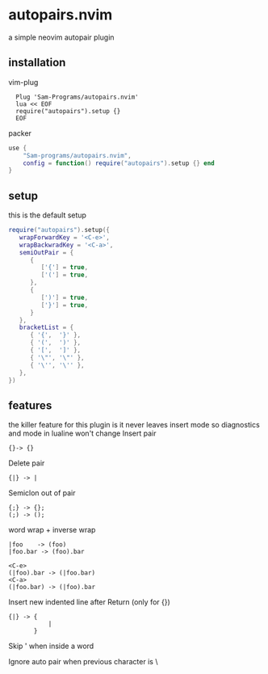 # autopairs.nvim
a simple neovim autopair plugin 
## installation
vim-plug
```vim
  Plug 'Sam-Programs/autopairs.nvim'
  lua << EOF
  require("autopairs").setup {}
  EOF
```
packer
```lua
use {
    "Sam-programs/autopairs.nvim",
    config = function() require("autopairs").setup {} end
}
```
## setup
this is the default setup
```lua
require("autopairs").setup({
   wrapForwardKey = '<C-e>',
   wrapBackwradKey = '<C-a>',
   semiOutPair = {
      {
         ['{'] = true,
         ['('] = true,
      },
      {
         [')'] = true,
         ['}'] = true,
      }
   },
   bracketList = {
      { '{',  '}' },
      { '(',  ')' },
      { '[',  ']' },
      { '\"', '\"' },
      { '\'', '\'' },
   },
})
```
## features
the killer feature for this plugin is it never leaves insert mode
so diagnostics and mode in lualine  won't change
Insert pair
```
{}-> {}
```
Delete pair
```
{|} -> |
```
Semiclon out of pair
```
{;} -> {};
(;) -> ();
```
word wrap + inverse wrap
```
|foo    -> (foo)
|foo.bar -> (foo).bar

<C-e>
(|foo).bar -> (|foo.bar)
<C-a>
(|foo.bar) -> (|foo).bar
```
Insert new indented line after Return (only for {})
```
{|} -> {
           |
       }
```
Skip ' when inside a word

Ignore auto pair when previous character is \
